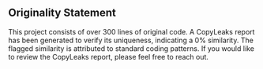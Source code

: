 ## Originality Statement
This project consists of over 300 lines of original code. A CopyLeaks report has been generated to verify its uniqueness, indicating a 0% similarity. The flagged similarity is attributed to standard coding patterns.
If you would like to review the CopyLeaks report, please feel free to reach out.